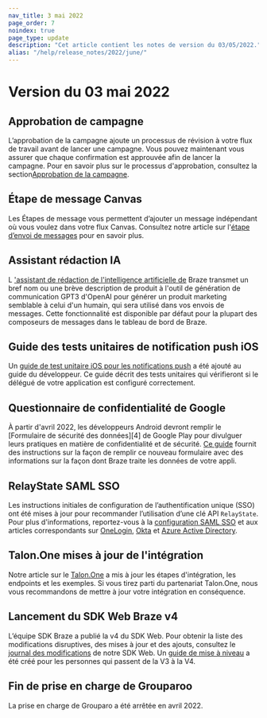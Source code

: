 ```yaml
---
nav_title: 3 mai 2022
page_order: 7
noindex: true
page_type: update
description: "Cet article contient les notes de version du 03/05/2022."
alias: "/help/release_notes/2022/june/"
---
```


# Version du 03 mai 2022

## Approbation de campagne

L’approbation de la campagne ajoute un processus de révision à votre flux de travail avant de lancer une campagne. Vous pouvez maintenant vous assurer que chaque confirmation est approuvée afin de lancer la campagne. Pour en savoir plus sur le processus d'approbation, consultez la section[Approbation de la campagne]({{site.baseurl}}/user_guide/engagement_tools/messaging_fundamentals/approvals/).

## Étape de message Canvas

Les Étapes de message vous permettent d’ajouter un message indépendant où vous voulez dans votre flux Canvas. Consultez notre article sur l'[étape d’envoi de messages]({{site.baseurl}}/user_guide/engagement_tools/canvas/canvas_components/message_step/) pour en savoir plus.

## Assistant rédaction IA

L ['assistant de rédaction de l'intelligence artificielle de]({{site.baseurl}}/user_guide/intelligence/ai_copywriting#ai-copywriting-assistant) Braze transmet un bref nom ou une brève description de produit à l'outil de génération de communication GPT3 d'OpenAI pour générer un produit marketing semblable à celui d'un humain, qui sera utilisé dans vos envois de messages. Cette fonctionnalité est disponible par défaut pour la plupart des composeurs de messages dans le tableau de bord de Braze.

## Guide des tests unitaires de notification push iOS

Un [guide de test unitaire iOS pour les notifications push]({{site.baseurl}}/developer_guide/platform_integration_guides/ios/push_notifications/unit_tests#unit-tests) a été ajouté au guide du développeur. Ce guide décrit des tests unitaires qui vérifieront si le délégué de votre application est configuré correctement. 

## Questionnaire de confidentialité de Google

À partir d'avril 2022, les développeurs Android devront remplir le [Formulaire de sécurité des données][4] de Google Play pour divulguer leurs pratiques en matière de confidentialité et de sécurité. [Ce guide]({{site.baseurl}}/developer_guide/platform_integration_guides/android/google_play_privacy#google-play-privacy-questionnaire) fournit des instructions sur la façon de remplir ce nouveau formulaire avec des informations sur la façon dont Braze traite les données de votre appli. 

## RelayState SAML SSO

Les instructions initiales de configuration de l’authentification unique (SSO) ont été mises à jour pour recommander l’utilisation d’une clé API `RelayState`. Pour plus d'informations, reportez-vous à la [configuration SAML SSO]({{site.baseurl}}/user_guide/administrative/access_braze/single_sign_on/set_up/) et aux articles correspondants sur [OneLogin]({{site.baseurl}}/user_guide/administrative/access_braze/single_sign_on/onelogin/), [Okta]({{site.baseurl}}/user_guide/administrative/access_braze/single_sign_on/okta/) et [Azure Active Directory]({{site.baseurl}}/user_guide/administrative/access_braze/single_sign_on/entra/). 

## Talon.One mises à jour de l'intégration

Notre article sur le [Talon.One]({{site.baseurl}}/partners/message_orchestration/channel_extensions/loyalty/talonone#talonone) a mis à jour les étapes d'intégration, les endpoints et les exemples. Si vous tirez parti du partenariat Talon.One, nous vous recommandons de mettre à jour votre intégration en conséquence.

## Lancement du SDK Web Braze v4

L’équipe SDK Braze a publié la v4 du SDK Web. Pour obtenir la liste des modifications disruptives, des mises à jour et des ajouts, consultez le [journal des modifications](https://github.com/braze-inc/braze-web-sdk/blob/master/CHANGELOG.md) de notre SDK Web. Un [guide de mise à niveau](https://github.com/braze-inc/braze-web-sdk/blob/master/UPGRADE_GUIDE.md) a été créé pour les personnes qui passent de la V3 à la V4.

## Fin de prise en charge de Grouparoo

La prise en charge de Grouparo a été arrêtée en avril 2022.
